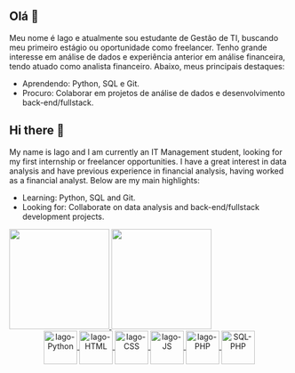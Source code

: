 ## Olá 👋
Meu nome é Iago e atualmente sou estudante de Gestão de TI, buscando meu primeiro estágio ou oportunidade como freelancer. Tenho grande interesse em análise de dados e experiência anterior em análise financeira, tendo atuado como analista financeiro. Abaixo, meus principais destaques:

- Aprendendo: Python, SQL e Git.
- Procuro: Colaborar em projetos de análise de dados e desenvolvimento back-end/fullstack.

  
## Hi there 👋
My name is Iago and I am currently an IT Management student, looking for my first internship or freelancer opportunities. I have a great interest in data analysis and have previous experience in financial analysis, having worked as a financial analyst. Below are my main highlights:

- Learning: Python, SQL and Git.
- Looking for: Collaborate on data analysis and back-end/fullstack development projects.
  
<div>
  <a href="https://github.com/Dadomagal">
    <img height="180em" src="https://github-readme-stats-taupe-alpha.vercel.app/api?username=Dadomagal&theme=tokyonight&show_icons=true&hide_border=true&count_private=true&cache_bust=true"> 
    <img height="180em" src="https://github-readme-stats-taupe-alpha.vercel.app/api/top-langs/?username=Dadomagal&theme=tokyonight&show_icons=true&hide_border=true&layout=compact&cache_bust=true"> 
</div>
    
<div style="display: inline_block; text-align: center;">
  <img align="center" alt="Iago-Python" height="60" width="60" src="https://cdn.jsdelivr.net/gh/devicons/devicon@latest/icons/python/python-original-wordmark.svg">
  <img align="center" alt="Iago-HTML" height="60" width="60" src="https://cdn.jsdelivr.net/gh/devicons/devicon@latest/icons/html5/html5-original-wordmark.svg">
  <img align="center" alt="Iago-CSS" height="60" width="60" src="https://cdn.jsdelivr.net/gh/devicons/devicon@latest/icons/css3/css3-original-wordmark.svg">
  <img align="center" alt="Iago-JS" height="60" width="60" src="https://cdn.jsdelivr.net/gh/devicons/devicon@latest/icons/javascript/javascript-original.svg">
  <img align="center" alt="Iago-PHP" height="60" width="60" src="https://cdn.jsdelivr.net/gh/devicons/devicon@latest/icons/php/php-original.svg">
  <img align="center" alt="SQL-PHP" height="60" width="60" src="https://cdn.jsdelivr.net/gh/devicons/devicon@latest/icons/sqlite/sqlite-original-wordmark.svg">
</div>

##

<!--
**Dadomagal/Dadomagal** is a ✨ _special_ ✨ repository because its `README.md` (this file) appears on your GitHub profile.

Here are some ideas to get you started:

- 🔭 I’m currently working on ...
- 🌱 I’m currently learning ...
- 👯 I’m looking to collaborate on ...
- 🤔 I’m looking for help with ...
- 💬 Ask me about ...
- 📫 How to reach me: ...
- 😄 Pronouns: ...
- ⚡ Fun fact: ...
-->
